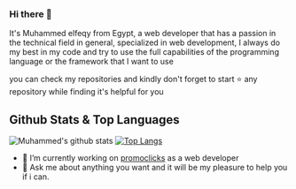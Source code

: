 ### Hi there 👋

<!--
**osclancer/osclancer** is a ✨ _special_ ✨ repository because its `README.md` (this file) appears on your GitHub profile.
-->
It's Muhammed elfeqy from Egypt, a web developer that has a passion in the technical field in general, specialized in web development, I always do my best in my code and try to use the full capabilities of the programming language or the framework that I want to use

you can check my repositories and kindly don't forget to start ⭐ any repository while finding it's helpful for you

## Github Stats & Top Languages

![Muhammed's github stats](https://github-readme-stats.vercel.app/api?username=osclancer&show_icons=true&theme=material-palenight&count_private=true)
[![Top Langs](https://github-readme-stats.vercel.app/api/top-langs/?username=osclancer&hide=html,css&layout=compact&theme=material-palenight)](https://github.com/osclancer/osclancer)


- 🔭 I’m currently working on [promoclicks](https://promoclicks.net) as a web developer
- 💬 Ask me about anything you want and it will be my pleasure to help you if i can.
